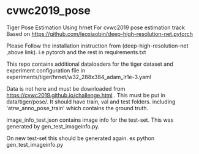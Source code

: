 # cvwc2019_pose
Tiger Pose Estimation Using hrnet
For cvwc2019 pose estimation track
Based on https://github.com/leoxiaobin/deep-high-resolution-net.pytorch

Please Follow the installation instruction from (deep-high-resolution-net ,above link).
i.e pytorch and the rest in requirements.txt

This repo contains additional dataloaders for the tiger dataset and 
experiment configuration file in experiments/tiger/hrnet/w32_288x384_adam_lr1e-3.yaml


Data is not here and must be downloaded from https://cvwc2019.github.io/challenge.html .
This must be put in data/tiger/pose/. It should have train, val and test folders.
including 'atrw_anno_pose_train' which contains the ground truth.

image_info_test.json contains image info for the test-set. This was generated
by gen_test_imageinfo.py.

On new test-set this should be generated again.
ex python gen_test_imageinfo.py <path-to-test-dir>
